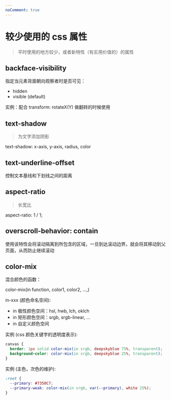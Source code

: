 ```yaml
---
noComment: true
---
```


# 较少使用的 css 属性

> 平时使用的地方较少，或者新特性（有实用价值的）的属性

## backface-visibility

指定当元素背面朝向观察者时是否可见：

- hidden
- visible (default)

实例：配合 transform: rotateX(Y) 做翻转的时候使用

## text-shadow

> 为文字添加阴影

text-shadow: x-axis, y-axis, radius, color

## text-underline-offset

控制文本基线和下划线之间的距离

## aspect-ratio

> 长宽比

aspect-ratio: 1 / 1;

## overscroll-behavior: contain

使用该特性会将滚动隔离到所包含的区域，一旦到达滚动边界，就会将其移动到父页面，从而防止继续滚动

## color-mix

混合颜色的函数：

color-mix(in function, color1, color2, ...,)

in-xxx (颜色命名空间):

- in 极性颜色空间：hsl, hwb, lch, oklch
- in 矩形颜色空间：srgb, srgb-linear, ...
- in 自定义颜色空间

实例 (css 颜色关键字的透明度表示):

```css
canvas {
  border: 1px solid color-mix(in srgb, deepskyblue 75%, transparent);
  background-color: color-mix(in srgb, deepskyblue 25%, transparent);
}
```

实例 (主色，次色的维护):

```css
:root {
  --primary: #7350C7;
  --primary-weak: color-mix(in srgb, var(--primary), white 25%);
}
```